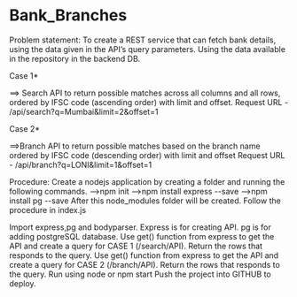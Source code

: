 # Bank_Branches

Problem statement: To create a REST service that can fetch bank details, using the data given in the API’s query parameters. Using the data available in the repository in the backend DB.

Case 1*

==> Search API to return possible matches across all columns and all rows, ordered by IFSC code (ascending order) with limit and offset. Request URL - /api/search?q=Mumbai&limit=2&offset=1

Case 2*

==>Branch API to return possible matches based on the branch name ordered by IFSC code (descending order) with limit and offset Request URL - /api/branch?q=LONI&limit=1&offset=1

Procedure: Create a nodejs application by creating a folder and running the following commands. -->npm init -->npm install express --save -->npm install pg --save After this node_modules folder will be created. Follow the procedure in index.js

Import express,pg and bodyparser. Express is for creating API. pg is for adding postgreSQL database.
Use get() function from express to get the API and create a query for CASE 1 (/search/API). Return the rows that responds to the query.
Use get() function from express to get the API and create a query for CASE 2 (/branch/API). Return the rows that responds to the query.
Run using node or npm start
Push the project into GITHUB to deploy.
